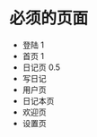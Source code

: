 必须的页面
=============================
 - 登陆           1           
 - 首页           1
 - 日记页         0.5
 - 写日记
 - 用户页
 - 日记本页
 - 欢迎页
 - 设置页